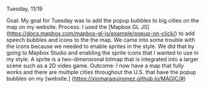 Tuesday, 11/19

Goal: My goal for Tuesday was to add the popup bubbles to big cities on the map on my website.
Process: I used the [Mapbox GL JS] (https://docs.mapbox.com/mapbox-gl-js/example/popup-on-click/) to add speech bubbles and icons to the the map. We came into some trouble with the icons because we needed to enable sprites in the style. We did that by going to Mapbox Studio and enabling the sprite icons that I wanted to use in my style. A sprite is a two-dimensional bitmap that is integrated into a larger scene such as a 2D video game.
Outcome: I now have a map that fully works and there are multiple cities throughout the U.S. that have the popup bubbles on my [website.] (https://xiomaraquinonez.github.io/MAGIC/#)
